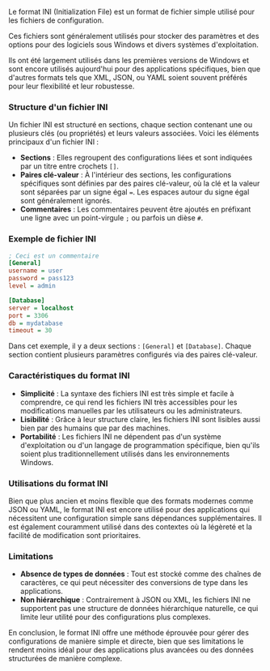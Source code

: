 Le format INI (Initialization File) est un format de fichier simple utilisé pour les fichiers de configuration. 

Ces fichiers sont généralement utilisés pour stocker des paramètres et des options pour des logiciels sous Windows et divers systèmes d'exploitation. 

Ils ont été largement utilisés dans les premières versions de Windows et sont encore utilisés aujourd'hui pour des applications spécifiques, bien que d'autres formats tels que XML, JSON, ou YAML soient souvent préférés pour leur flexibilité et leur robustesse.

### Structure d'un fichier INI

Un fichier INI est structuré en sections, chaque section contenant une ou plusieurs clés (ou propriétés) et leurs valeurs associées. Voici les éléments principaux d'un fichier INI :

- **Sections** : Elles regroupent des configurations liées et sont indiquées par un titre entre crochets `[]`.
- **Paires clé-valeur** : À l'intérieur des sections, les configurations spécifiques sont définies par des paires clé-valeur, où la clé et la valeur sont séparées par un signe égal `=`. Les espaces autour du signe égal sont généralement ignorés.
- **Commentaires** : Les commentaires peuvent être ajoutés en préfixant une ligne avec un point-virgule `;` ou parfois un dièse `#`.

### Exemple de fichier INI

```ini
; Ceci est un commentaire
[General]
username = user
password = pass123
level = admin

[Database]
server = localhost
port = 3306
db = mydatabase
timeout = 30
```

Dans cet exemple, il y a deux sections : `[General]` et `[Database]`. Chaque section contient plusieurs paramètres configurés via des paires clé-valeur.

### Caractéristiques du format INI

- **Simplicité** : La syntaxe des fichiers INI est très simple et facile à comprendre, ce qui rend les fichiers INI très accessibles pour les modifications manuelles par les utilisateurs ou les administrateurs.
- **Lisibilité** : Grâce à leur structure claire, les fichiers INI sont lisibles aussi bien par des humains que par des machines.
- **Portabilité** : Les fichiers INI ne dépendent pas d'un système d'exploitation ou d'un langage de programmation spécifique, bien qu'ils soient plus traditionnellement utilisés dans les environnements Windows.

### Utilisations du format INI

Bien que plus ancien et moins flexible que des formats modernes comme JSON ou YAML, le format INI est encore utilisé pour des applications qui nécessitent une configuration simple sans dépendances supplémentaires. Il est également couramment utilisé dans des contextes où la légèreté et la facilité de modification sont prioritaires.

### Limitations

- **Absence de types de données** : Tout est stocké comme des chaînes de caractères, ce qui peut nécessiter des conversions de type dans les applications.
- **Non hiérarchique** : Contrairement à JSON ou XML, les fichiers INI ne supportent pas une structure de données hiérarchique naturelle, ce qui limite leur utilité pour des configurations plus complexes.

En conclusion, le format INI offre une méthode éprouvée pour gérer des configurations de manière simple et directe, bien que ses limitations le rendent moins idéal pour des applications plus avancées ou des données structurées de manière complexe.